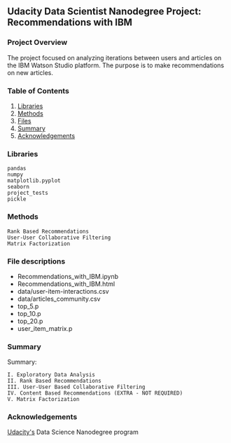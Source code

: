 ## Udacity Data Scientist Nanodegree Project: Recommendations with IBM

### Project Overview

The project focused on analyzing iterations between users and articles on the IBM Watson Studio platform. The purpose is to make recommendations on new articles. 

### Table of Contents

1. [Libraries](#libraries)
2. [Methods](#methods)
3. [Files](#files)
3. [Summary](#summary)
4. [Acknowledgements](#Acknowledgements)

### Libraries <a name="libraries"></a>

    pandas
    numpy
    matplotlib.pyplot
    seaborn
    project_tests
    pickle


### Methods <a name="methods"></a>

    Rank Based Recommendations
    User-User Collaborative Filtering
    Matrix Factorization

### File descriptions <a name="files"></a>

* Recommendations_with_IBM.ipynb
* Recommendations_with_IBM.html
* data/user-item-interactions.csv
* data/articles_community.csv
* top_5.p
* top_10.p
* top_20.p
* user_item_matrix.p


### Summary <a name="Summary"></a>

Summary:

    I. Exploratory Data Analysis
    II. Rank Based Recommendations
    III. User-User Based Collaborative Filtering
    IV. Content Based Recommendations (EXTRA - NOT REQUIRED)
    V. Matrix Factorization

### Acknowledgements <a name="Acknowledgements"></a>
[Udacity's](https://www.udacity.com) Data Science Nanodegree program